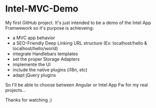 Intel-MVC-Demo
==============

My first GitHub project. It's just intended to be a demo of the Intel App Framwework so it's purpose is achieveing:

-  a MVC app behavior 
-  a SEO-Friendly Deep Linking URL structure     (Ex: localhost/hello  & localhost/hello/world)
-  integrate Handlebars templates
-  set the proper Storage Adapters
-  implemente the UI
-  include the native plugins (i18n, etc)
-  adapt jQuery plugins 

So I'll be able to choose between Angular or Intel App Fw for my real projects...

Thanks for watching ;)

